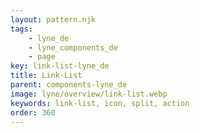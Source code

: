 ```yaml
---
layout: pattern.njk
tags: 
    - lyne_de
    - lyne_components_de
    - page
key: link-list-lyne_de
title: Link-List
parent: components-lyne_de
image: lyne/overview/link-list.webp
keywords: link-list, icon, split, action
order: 360
---
```

